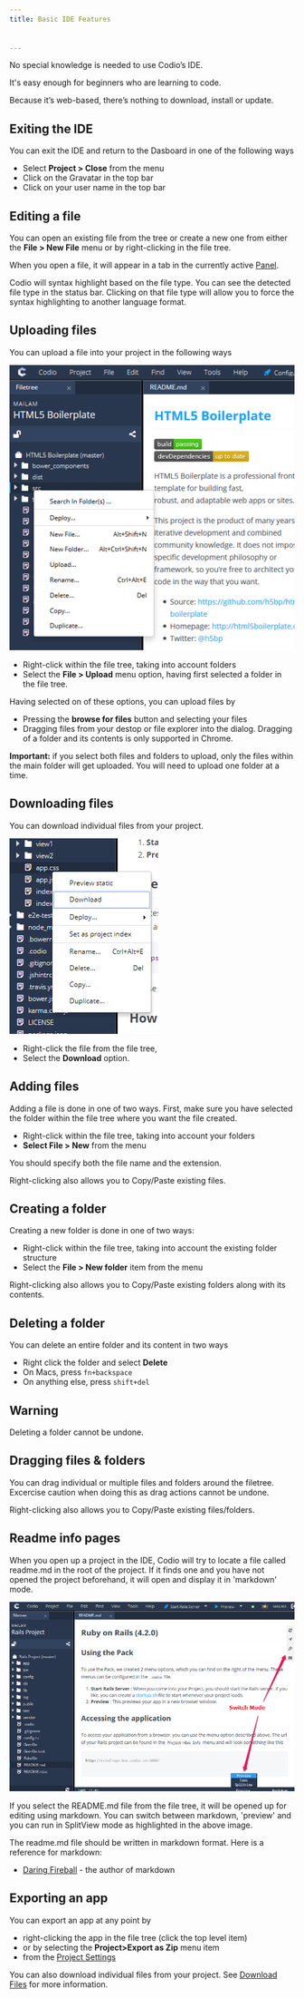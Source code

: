 ```yaml
---
title: Basic IDE Features


---
```




 No special knowledge is needed to use Codio’s IDE.

It's easy enough for beginners who are learning to code.

Because it’s web-based, there’s nothing to download, install or update.

## Exiting the IDE
You can exit the IDE and return to the Dasboard in one of the following ways

- Select **Project > Close** from the menu
- Click on the Gravatar in the top bar
- Click on your user name in the top bar
## Editing a file
You can open an existing file from the tree or create a new one from either the **File > New File** menu or by right-clicking in the file tree.

When you open a file, it will appear in a tab in the currently active [Panel](/ide/panels).

Codio will syntax highlight based on the file type. You can see the detected file type in the status bar. Clicking on that file type will allow you to force the syntax highlighting to another language format.

## Uploading files
You can upload a file into your project in the following ways

![show](/img/right-click.png)

- Right-click within the file tree, taking into account folders
- Select the **File > Upload** menu option, having first selected a folder in the file tree.

Having selected on of these options, you can upload files by

- Pressing the **browse for files** button and selecting your files
- Dragging files from your destop or file explorer into the dialog. Dragging of a folder and its contents is only supported in Chrome.

**Important:** if you select both files and folders to upload, only the files within the main folder will get uploaded. You will need to upload one folder at a time.

## Downloading files
You can download individual files from your project.

![show](/img/downloadfile.png)

- Right-click the file from the file tree,
- Select the **Download** option.

## Adding files
Adding a file is done in one of two ways. First, make sure you have selected the folder within the file tree where you want the file created.

- Right-click within the file tree, taking into account your folders
- **Select File > New** from the menu

You should specify both the file name and the extension.

Right-clicking also allows you to Copy/Paste existing files.
## Creating a folder
Creating a new folder is done in one of two ways:

- Right-click within the file tree, taking into account the existing folder structure
- Select the **File > New folder** item from the menu

Right-clicking also allows you to Copy/Paste existing folders along with its contents.
## Deleting a folder
You can delete an entire folder and its content in two ways

- Right click the folder and select **Delete**
- On Macs, press `fn+backspace`
- On anything else, press `shift+del`

## Warning
Deleting a folder cannot be undone.

## Dragging files & folders
You can drag individual or multiple files and folders around the filetree. Excercise caution when doing this as drag actions cannot be undone.

Right-clicking also allows you to Copy/Paste existing files/folders.

## Readme info pages
When you open up a project in the IDE, Codio will try to locate a file called readme.md in the root of the project. If it finds one and you have not opened the project beforehand, it will open and display it in 'markdown' mode.

![readme info page](/img/readme-md.png)


If you select the README.md file from the file tree, it will be opened up for editing using markdown. You can switch between markdown,  'preview' and you can run in SplitView mode as highlighted in the above image.

The readme.md file should be written in markdown format. Here is a reference for markdown:

- [Daring Fireball](http://daringfireball.net/projects/markdown/basics) - the author of markdown
## Exporting an app
You can export an app at any point by

- right-clicking the app in the file tree (click the top level item)
- or by selecting the **Project>Export as Zip** menu item
- from the [Project Settings](/ide/settings/#project-settings)

You can also download individual files from your project. See [Download Files](/ide/navigation/#downloading-files) for more information.